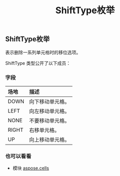 ﻿---
title: ShiftType枚举
second_title: Aspose.Cells for Python via .NET API 参考文献
description:
type: docs
weight: 2470
url: /zh/python-net/aspose.cells/shifttype/
is_root: false
---
## ShiftType枚举
表示删除一系列单元格时的移位选项。



ShiftType 类型公开了以下成员：

### 字段
|场地|描述|
| :- | :- |
| DOWN |向下移动单元格。|
| LEFT |向左移动单元格。|
| NONE |不要移动单元格。|
| RIGHT |右移单元格。|
| UP |向上移动单元格。|



### 也可以看看
* 模块 [aspose.cells](..)
